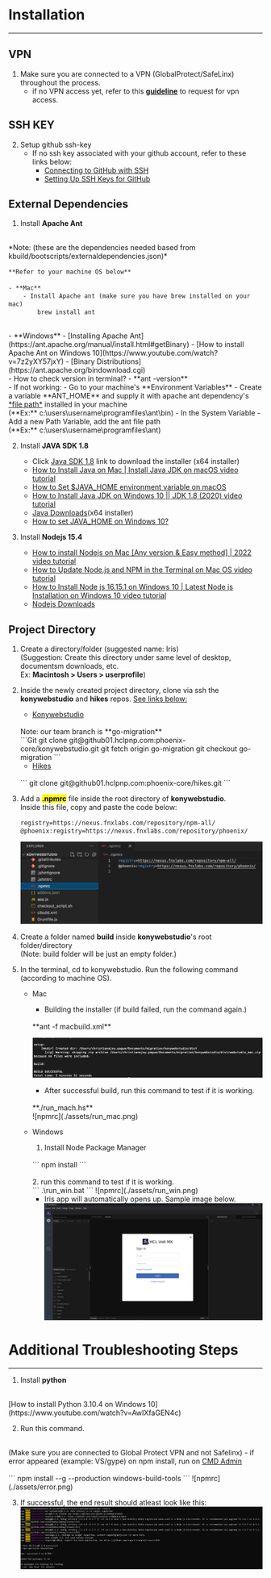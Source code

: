 # Installation
______________

## VPN
1. Make sure you are connected to a VPN (GlobalProtect/SafeLinx) throughout the process.
    - if no VPN access yet, refer to this [**guideline**](https://teams.microsoft.com/l/channel/19%3A644478a2890541ed800171a26671f201%40thread.tacv2/tab%3A%3A668f359a-8f50-408b-91a0-f9822d996c85?groupId=88fe1523-7bc2-4e36-8be6-f0ee46ad171c&tenantId=189de737-c93a-4f5a-8b68-6f4ca9941912&allowXTenantAccess=false) to request for vpn access.
    

## SSH KEY
2. Setup github ssh-key
    - If no ssh key associated with your github account, refer to these links below:
        - [Connecting to GitHub with SSH](https://docs.github.com/en/authentication/connecting-to-github-with-ssh)
        - [Setting Up SSH Keys for GitHub](https://www.youtube.com/watch?v=8X4u9sca3Io)


## External Dependencies
1. Install **Apache Ant**
<br>
    *Note: (these are the dependencies needed based from kbuild/bootscripts/externaldependencies.json)*
    
    **Refer to your machine OS below**

    - **Mac**
        - Install Apache ant (make sure you have brew installed on your mac)
            brew install ant
<br>
    - **Windows**
        - [Installing Apache Ant](https://ant.apache.org/manual/install.html#getBinary)
        - [How to install Apache Ant on Windows 10](https://www.youtube.com/watch?v=7z2yXY57jxY)
        - [Binary Distributions](https://ant.apache.org/bindownload.cgi)
<br>
- How to check version in terminal? 
        - **ant -version**
<br>
    - If not working:
        - Go to your machine's **Environment Variables**
            - Create a variable **ANT_HOME** and supply it with apache ant dependency's <u>*file path*</u> installed in your machine
            <br>
            (**Ex:** c:\users\username\programfiles\ant\bin)
        - In the System Variable
            - Add a new Path Variable, add the ant file path
            <br>
            (**Ex:** c:\users\username\programfiles\ant)


2. Install **JAVA SDK 1.8**
    - Click <u>[Java SDK 1.8](https://hclo365.sharepoint.com/:u:/r/sites/HCLLabs-ProjectJanus/Shared%20Documents/Migration%20Tooling/jdk-8-macosx-x64.dmg?csf=1&web=1&e=rSvNQN)</u> link to download the installer (x64 installer)
    - [How to Install Java on Mac | Install Java JDK on macOS video tutorial](https://www.youtube.com/watch?v=pxi3iIy4F5A)
    - [How to Set $JAVA_HOME environment variable on macOS](https://mkyong.com/java/how-to-set-java_home-environment-variable-on-mac-os-x/)
    - [How to Install Java JDK on Windows 10 || JDK 1.8 (2020) video tutorial](https://www.youtube.com/watch?v=aOvdPI55y3o)
    - [Java Downloads](https://www.oracle.com/java/technologies/downloads/#java8-windows)(x64 installer)
    - [How to set JAVA_HOME on Windows 10?](https://mkyong.com/java/how-to-set-java_home-on-windows-10/)


3. Install **Nodejs 15.4**
    - [How to install Nodejs on Mac [Any version & Easy method] | 2022 video tutorial](https://www.youtube.com/watch?v=SwUKKCS3r3c)
    - [How to Update Node.js and NPM in the Terminal on Mac OS video tutorial](https://www.youtube.com/watch?v=IZfAZ7R0FQg)
    - [How to Install Node js 16.15.1 on Windows 10 | Latest Node js Installation on Windows 10 video tutorial](https://www.youtube.com/watch?v=4Wq53LL4alQ)
    - [Nodejs Downloads](https://nodejs.org/download/release/v15.4.0/)

## Project Directory
1. Create a directory/folder (suggested name: Iris)
    <br>
    (Suggestion: Create this directory under same level of desktop, documentsm downloads, etc. <br> Ex: **Macintosh > Users > userprofile**)
2. Inside the newly created project directory, clone via ssh the **konywebstudio** and **hikes** repos. <u>See links below:</u>
    - <u>[Konywebstudio](https://github01.hclpnp.com/phoenix-core/konywebstudio)</u>
    <br>
    Note: our team branch is **go-migration**
    <br>
    ```Git
        git clone git@github01.hclpnp.com:phoenix-core/konywebstudio.git
		git fetch origin go-migration
        git checkout go-migration
    ```
    
    - <u>[Hikes](https://github01.hclpnp.com/phoenix-core/hikes)</u>
    <br>
    ```
        git clone git@github01.hclpnp.com:phoenix-core/hikes.git
    ```

3. Add a <mark>**.npmrc**</mark> file inside the root directory of **konywebstudio**.
    <br>
    Inside this file, copy and paste the code below:

    ```
    registry=https://nexus.fnxlabs.com/repository/npm-all/
    @phoenix:registry=https://nexus.fnxlabs.com/repository/phoenix/
    ```

    ![npmrc](./assets/npmrc.png)

4. Create a folder named **build** inside **konywebstudio**'s root folder/directory
    <br>
    (Note: build folder will be just an empty folder.)

5. In the terminal, cd to konywebstudio. Run the following command (according to machine OS).
    - Mac
        <br>
        - Building the installer (if build failed, run the command again.)
        <br>
        **ant -f macbuild.xml**
        
        ![npmrc](./assets/macbuild.png)

        - After successful build, run this command to test if it is working.
        <br>
        **./run_mach.hs**
        <br>
        ![npmrc](./assets/run_mac.png)
    
    - Windows
        1. Install Node Package Manager
        <br>
        ```
        npm install
        ```
        <br>
        <br>
        2. run this command to test if it is working.
        <br>
        ```
        .\run_win.bat
        ```
        ![npmrc](./assets/run_win.png)

        - Iris app will automatically opens up. Sample image below.
        ![npmrc](./assets/iris.png)


# Additional Troubleshooting Steps
________________
1. Install **python**
<br>
    [How to install Python 3.10.4 on Windows 10](https://www.youtube.com/watch?v=AwIXfaGEN4c)
<br>

2. Run this command.
<br>
(Make sure you are connected to Global Protect VPN and not Safelinx)
    - if error appeared (example: VS/gype) on npm install, run on <u>CMD Admin</u>
    <br>
    <br>
    ```
        npm install --g --production windows-build-tools
    ```    
    ![npmrc](./assets/error.png)

3. If successful, the end result should atleast look like this:
    ![npmrc](./assets/global.png)


        